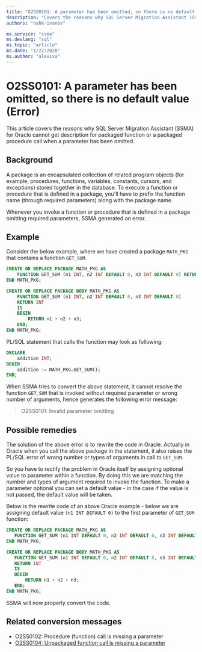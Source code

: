 ```yaml
---
title: "O2SS0101: A parameter has been omitted, so there is no default value (Error)"
description: "Covers the reasons why SQL Server Migration Assistant (SSMA) for Oracle cannot get description for packaged function or a packaged procedure call when a parameter has been omitted."
authors: "nahk-ivanov"

ms.service: "ssma"
ms.devlang: "sql"
ms.topic: "article"
ms.date: "1/22/2020"
ms.author: "alexiva"
---
```


# O2SS0101: A parameter has been omitted, so there is no default value (Error)

This article covers the reasons why SQL Server Migration Assistant (SSMA) for Oracle cannot get description for packaged function or a packaged procedure call when a parameter has been omitted.

## Background

A package is an encapsulated collection of related program objects (for example, procedures, functions, variables, constants, cursors, and exceptions) stored together in the database. To execute a function or procedure that is defined in a package, you'll have to prefix the function name (through required parameters) along with the package name.

Whenever you invoke a function or procedure that is defined in a package omitting required parameters, SSMA generated an error.

## Example

Consider the below example, where we have created a package `MATH_PKG` that contains a function `GET_SUM`.

```sql
CREATE OR REPLACE PACKAGE MATH_PKG AS
    FUNCTION GET_SUM (n1 INT, n2 INT DEFAULT 0, n3 INT DEFAULT 0) RETURN INT;
END MATH_PKG;

CREATE OR REPLACE PACKAGE BODY MATH_PKG AS
    FUNCTION GET_SUM (n1 INT, n2 INT DEFAULT 0, n3 INT DEFAULT 0)
    RETURN INT
    IS
    BEGIN
        RETURN n1 + n2 + n3;
    END;
END MATH_PKG;
```

PL/SQL statement that calls the function may look as following:

```sql
DECLARE
    addition INT;
BEGIN
    addition := MATH_PKG.GET_SUM();
END;
```

When SSMA tries to convert the above statement, it cannot resolve the function `GET_SUM` that is invoked without required parameter or wrong number of arguments, hence generates the following error message:

> O2SS0101: Invalid parameter omitting

## Possible remedies

The solution of the above error is to rewrite the code in Oracle. Actually in Oracle when you call the above package in the statement, it also raises the PL/SQL error of wrong number or types of arguments in call to `GET_SUM`.

So you have to rectify the problem in Oracle itself by assigning optional value to parameter within a function. By doing this we are matching the number and types of argument required to invoke the function. To make a parameter optional you can set a default value - in the case if the value is not passed, the default value will be taken.

Below is the rewrite code of an above Oracle example - below we are assigning default value `(n1 INT DEFAULT 0)` to the first parameter of `GET_SUM` function:

```sql
CREATE OR REPLACE PACKAGE MATH_PKG AS
   FUNCTION GET_SUM (n1 INT DEFAULT 0, n2 INT DEFAULT 0, n3 INT DEFAULT 0) RETURN INT;
END MATH_PKG;

CREATE OR REPLACE PACKAGE BODY MATH_PKG AS
   FUNCTION GET_SUM (n1 INT DEFAULT 0, n2 INT DEFAULT 0, n3 INT DEFAULT 0)
   RETURN INT
   IS
   BEGIN
       RETURN n1 + n2 + n3;
   END;
END MATH_PKG;
```

SSMA will now properly convert the code.

## Related conversion messages

* O2SS0102: Procedure (function) call is missing a parameter
* [O2SS0104: Unpackaged function call is missing a parameter](o2ss0104.md)
